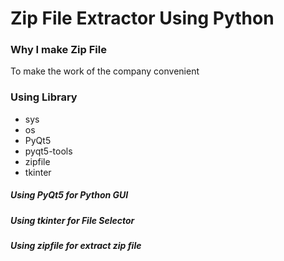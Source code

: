 # Zip File Extractor Using Python

### Why I make Zip File
To make the work of the company convenient

### Using Library
- sys
- os
- PyQt5
- pyqt5-tools
- zipfile
- tkinter 

##### Using PyQt5 for Python GUI
##### Using tkinter for File Selector
##### Using zipfile for extract zip file
